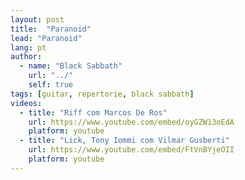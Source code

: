 ```yaml
---
layout: post
title:  "Paranoid"
lead: "Paranoid"
lang: pt
author:
  - name: "Black Sabbath"
    url: "../"
    self: true
tags: [guitar, repertorie, black sabbath]
videos:
  - title: "Riff com Marcos De Ros"
    url: https://www.youtube.com/embed/oyGZW13oEdA
    platform: youtube
  - title: "Lick, Tony Iommi com Vilmar Gusberti"
    url: https://www.youtube.com/embed/FtVnBYjeOII
    platform: youtube
---
```

